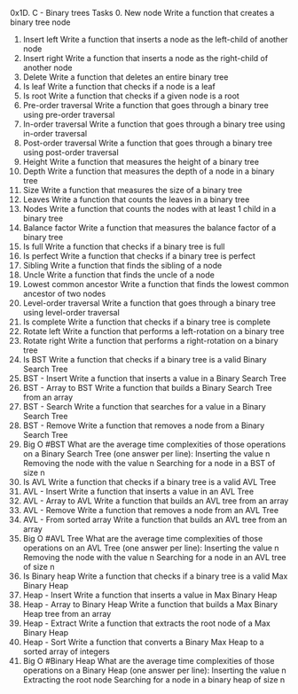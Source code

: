 0x1D. C - Binary trees
Tasks
0. New node
Write a function that creates a binary tree node
1. Insert left
Write a function that inserts a node as the left-child of another node
2. Insert right
Write a function that inserts a node as the right-child of another node
3. Delete
Write a function that deletes an entire binary tree
4. Is leaf
Write a function that checks if a node is a leaf
5. Is root
Write a function that checks if a given node is a root
6. Pre-order traversal
Write a function that goes through a binary tree using pre-order traversal
7. In-order traversal
Write a function that goes through a binary tree using in-order traversal
8. Post-order traversal
Write a function that goes through a binary tree using post-order traversal
9. Height
Write a function that measures the height of a binary tree
10. Depth
Write a function that measures the depth of a node in a binary tree
11. Size
Write a function that measures the size of a binary tree
12. Leaves
Write a function that counts the leaves in a binary tree
13. Nodes
Write a function that counts the nodes with at least 1 child in a binary tree
14. Balance factor
Write a function that measures the balance factor of a binary tree
15. Is full
Write a function that checks if a binary tree is full
16. Is perfect
Write a function that checks if a binary tree is perfect
17. Sibling
Write a function that finds the sibling of a node
18. Uncle
Write a function that finds the uncle of a node
19. Lowest common ancestor
Write a function that finds the lowest common ancestor of two nodes
20. Level-order traversal
Write a function that goes through a binary tree using level-order traversal
21. Is complete
Write a function that checks if a binary tree is complete
22. Rotate left
Write a function that performs a left-rotation on a binary tree
23. Rotate right
Write a function that performs a right-rotation on a binary tree
24. Is BST
Write a function that checks if a binary tree is a valid Binary Search Tree
25. BST - Insert
Write a function that inserts a value in a Binary Search Tree
26. BST - Array to BST
Write a function that builds a Binary Search Tree from an array
27. BST - Search
Write a function that searches for a value in a Binary Search Tree
28. BST - Remove
Write a function that removes a node from a Binary Search Tree
29. Big O #BST
What are the average time complexities of those operations on a Binary Search Tree (one answer per line):
Inserting the value n
Removing the node with the value n
Searching for a node in a BST of size n
30. Is AVL
Write a function that checks if a binary tree is a valid AVL Tree
31. AVL - Insert
Write a function that inserts a value in an AVL Tree
32. AVL - Array to AVL
Write a function that builds an AVL tree from an array
33. AVL - Remove
Write a function that removes a node from an AVL Tree
34. AVL - From sorted array
Write a function that builds an AVL tree from an array
35. Big O #AVL Tree
What are the average time complexities of those operations on an AVL Tree (one answer per line):
Inserting the value n
Removing the node with the value n
Searching for a node in an AVL tree of size n
36. Is Binary heap
Write a function that checks if a binary tree is a valid Max Binary Heap
37. Heap - Insert
Write a function that inserts a value in Max Binary Heap
38. Heap - Array to Binary Heap
Write a function that builds a Max Binary Heap tree from an array
39. Heap - Extract
Write a function that extracts the root node of a Max Binary Heap
40. Heap - Sort
Write a function that converts a Binary Max Heap to a sorted array of integers
41. Big O #Binary Heap
What are the average time complexities of those operations on a Binary Heap (one answer per line):
Inserting the value n
Extracting the root node
Searching for a node in a binary heap of size n
